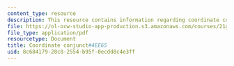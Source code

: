```yaml
---
content_type: resource
description: This resource contains information regarding coordinate conjunct.
file: https://ol-ocw-studio-app-production.s3.amazonaws.com/courses/21g-222-expository-writing-for-bilingual-students-fall-2002/8c68417928c82554b95f0ecdd8c4e3ff_MIT21G_222F02_CoordinateCo.pdf
file_type: application/pdf
resourcetype: Document
title: Coordinate conjunct#4EE65
uid: 8c684179-28c8-2554-b95f-0ecdd8c4e3ff
---
```


